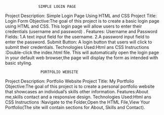                    SIMPLE LOGIN PAGE
Project Description: Simple Login Page Using HTML and CSS
Project Title: Login Form
Objective:The goal of this project is to create a basic login page using HTML and CSS. This login page will allow users to enter their credentials (username and password) .
Features:
Username and Password Fields:
1.A text input field for the username.
2.A password input field to enter the password.
Submit Button: A login button that users will click to submit their credentials.
Technologies Used:Html ans CSS
Instructions :Double-click the index.html file. This will automatically open the login page in your default web browser,the page will display the form as intended with basic styling.

                    PORTFOLIO WEBSITE
Project Description: Portfolio Website
Project Title: My Portfolio 
Objective:The goal of this project is to create a personal portfolio website that showcases an individual’s skills other information.
Features:About me,skills contact and a responsive design.
Technologies Used:Html ans CSS
Instructions :Navigate to the Folder,Open the HTML File,View Your Portfolio(The site will contain sections for About, Skills and Contact).
